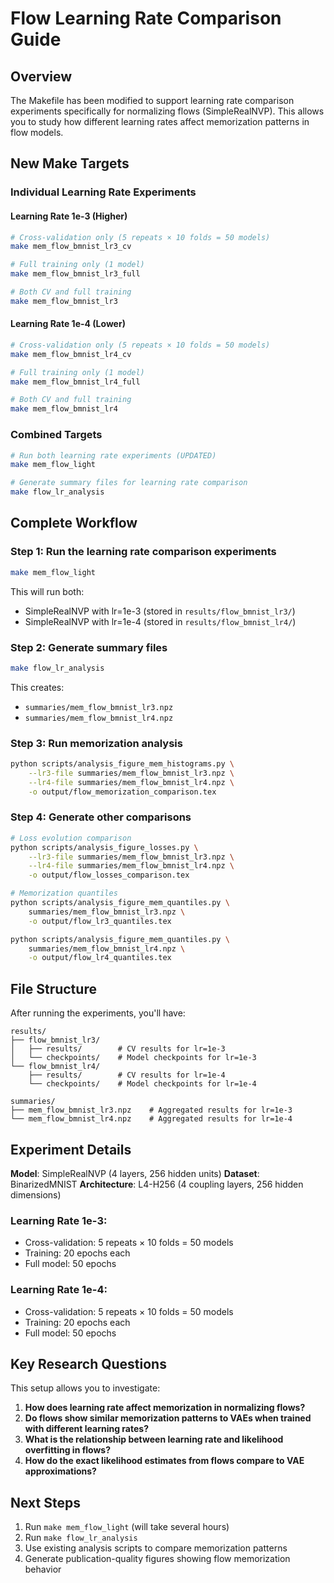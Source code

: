 # Flow Learning Rate Comparison Guide

## Overview

The Makefile has been modified to support learning rate comparison experiments specifically for normalizing flows (SimpleRealNVP). This allows you to study how different learning rates affect memorization patterns in flow models.

## New Make Targets

### Individual Learning Rate Experiments

#### Learning Rate 1e-3 (Higher)
```bash
# Cross-validation only (5 repeats × 10 folds = 50 models)
make mem_flow_bmnist_lr3_cv

# Full training only (1 model)
make mem_flow_bmnist_lr3_full

# Both CV and full training
make mem_flow_bmnist_lr3
```

#### Learning Rate 1e-4 (Lower)
```bash
# Cross-validation only (5 repeats × 10 folds = 50 models)
make mem_flow_bmnist_lr4_cv

# Full training only (1 model)
make mem_flow_bmnist_lr4_full

# Both CV and full training
make mem_flow_bmnist_lr4
```

### Combined Targets

```bash
# Run both learning rate experiments (UPDATED)
make mem_flow_light

# Generate summary files for learning rate comparison
make flow_lr_analysis
```

## Complete Workflow

### Step 1: Run the learning rate comparison experiments
```bash
make mem_flow_light
```
This will run both:
- SimpleRealNVP with lr=1e-3 (stored in `results/flow_bmnist_lr3/`)
- SimpleRealNVP with lr=1e-4 (stored in `results/flow_bmnist_lr4/`)

### Step 2: Generate summary files
```bash
make flow_lr_analysis
```
This creates:
- `summaries/mem_flow_bmnist_lr3.npz`
- `summaries/mem_flow_bmnist_lr4.npz`

### Step 3: Run memorization analysis
```bash
python scripts/analysis_figure_mem_histograms.py \
    --lr3-file summaries/mem_flow_bmnist_lr3.npz \
    --lr4-file summaries/mem_flow_bmnist_lr4.npz \
    -o output/flow_memorization_comparison.tex
```

### Step 4: Generate other comparisons
```bash
# Loss evolution comparison
python scripts/analysis_figure_losses.py \
    --lr3-file summaries/mem_flow_bmnist_lr3.npz \
    --lr4-file summaries/mem_flow_bmnist_lr4.npz \
    -o output/flow_losses_comparison.tex

# Memorization quantiles
python scripts/analysis_figure_mem_quantiles.py \
    summaries/mem_flow_bmnist_lr3.npz \
    -o output/flow_lr3_quantiles.tex

python scripts/analysis_figure_mem_quantiles.py \
    summaries/mem_flow_bmnist_lr4.npz \
    -o output/flow_lr4_quantiles.tex
```

## File Structure

After running the experiments, you'll have:
```
results/
├── flow_bmnist_lr3/
│   ├── results/        # CV results for lr=1e-3
│   └── checkpoints/    # Model checkpoints for lr=1e-3
└── flow_bmnist_lr4/
    ├── results/        # CV results for lr=1e-4
    └── checkpoints/    # Model checkpoints for lr=1e-4

summaries/
├── mem_flow_bmnist_lr3.npz    # Aggregated results for lr=1e-3
└── mem_flow_bmnist_lr4.npz    # Aggregated results for lr=1e-4
```

## Experiment Details

**Model**: SimpleRealNVP (4 layers, 256 hidden units)
**Dataset**: BinarizedMNIST
**Architecture**: L4-H256 (4 coupling layers, 256 hidden dimensions)

### Learning Rate 1e-3:
- Cross-validation: 5 repeats × 10 folds = 50 models
- Training: 20 epochs each
- Full model: 50 epochs

### Learning Rate 1e-4:
- Cross-validation: 5 repeats × 10 folds = 50 models  
- Training: 20 epochs each
- Full model: 50 epochs

## Key Research Questions

This setup allows you to investigate:

1. **How does learning rate affect memorization in normalizing flows?**
2. **Do flows show similar memorization patterns to VAEs when trained with different learning rates?**
3. **What is the relationship between learning rate and likelihood overfitting in flows?**
4. **How do the exact likelihood estimates from flows compare to VAE approximations?**

## Next Steps

1. Run `make mem_flow_light` (will take several hours)
2. Run `make flow_lr_analysis` 
3. Use existing analysis scripts to compare memorization patterns
4. Generate publication-quality figures showing flow memorization behavior
